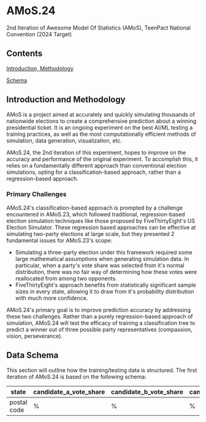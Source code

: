 # AMoS.24
2nd Iteration of Awesome Model Of Statistics (AMoS), TeenPact National Convention (2024 Target)

## Contents

[Introduction, Methodology](#introduction-and-methodology)

[Schema](#data-schema)

## Introduction and Methodology

AMoS is a project aimed at accurately and quickly simulating thousands of nationwide 
elections to create a comprehensive prediction about a winning presidential ticket. It is an
ongoing experiment on the best AI/ML testing a training practices, as well as the 
most computationally efficient methods of simulation, data generation, visualization, etc.

AMoS.24, the 2nd iteration of this experiment, hopes to improve on the accuracy and performance
of the original experiment. To accomplish this, it relies on a fundamentally different approach
than conventional election simulations, opting for a classification-based approach,
rather than a regression-based approach.

### Primary Challenges

AMoS.24's classification-based approach is prompted by a challenge encountered in
AMoS.23, which followed traditional, regression-based election simulation techniques like 
those proposed by FiveThirtyEight's US Election Simulator. These regression based
approaches can be effective at simulating two-party elections at large scale, but they 
presented 2 fundamental issues for AMoS.23's scope:

- Simulating a three-party election under this framework required some large mathematical 
assumptions when generating simulation data. In particular, when a party's vote share
was selected from it's normal distribution, there was no fair way of determining how these
votes were reallocated from among two opponents. 
- FiveThirtyEight's approach benefits from statistically significant sample sizes in every
state, allowing it to draw from it's probability distribution with much more confidence. 

AMoS.24's primary goal is to improve prediction accuracy by addressing these two challenges.
Rather than a purely regression-based approach of simulation, AMoS.24 will test the 
efficacy of training a classification tree to predict a winner out of three possible party 
representatives (compassion, vision, perseverance).


## Data Schema

This section will outline how the training/testing data is structured. The first iteration of 
AMoS.24 is based on the following schema:

| state       | candidate_a_vote_share | candidate_b_vote_share | candidate_c_vote_share | a_home_state | b_home_state | c_home_state | party_a | party_b | party_c | independent | absentee |
|-------------| ---------------------------- | --------------------------- | ----------------------------- | --------------- | ----------------- | ---------------- | --------- | --------- | -------- | -------------- | ----------- |
  | postal code | % | % | % | Yes/No | Yes/No | Yes/No | % | % | % | % | % | 

